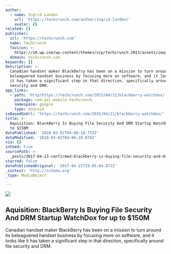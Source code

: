 ```yaml
---
author:
  - name: Ingrid Lunden
    url: 'https://techcrunch.com/author/ingrid-lunden/'
    avatar: {}
related: []
publisher:
  url: 'https://techcrunch.com'
  name: TechCrunch
  favicon: >-
    https://s0.wp.com/wp-content/themes/vip/techcrunch-2013/assets/images/favicon.ico
  domain: techcrunch.com
keywords: []
description: >-
  Canadian handset maker BlackBerry has been on a mission to turn around its
  beleaguered handset business by focusing more on software, and it looks like
  it has taken a significant step in that direction, specifically around file
  security and DRM.
app_links:
  - path: 'http/https://techcrunch.com/2015/04/21/blackberry-watchdox/'
    package: com.aol.mobile.techcrunch
    namespace: google
    type: android
isBasedOnUrl: 'https://techcrunch.com/2015/04/21/blackberry-watchdox/'
title: >-
  Aquisition: BlackBerry Is Buying File Security And DRM Startup WatchDox for up
  to $150M
datePublished: '2018-03-01T04:06:18.733Z'
dateModified: '2018-03-01T04:06:18.070Z'
via: {}
inFeed: true
sourcePath: >-
  _posts/2017-04-13-confirmed-blackberry-is-buying-file-security-and-drm-startu.md
starred: false
datePublishedOriginal: '2017-04-21T19:05:04.872Z'
_context: 'http://schema.org'
_type: MediaObject

---
```

<article style=""><img src="https://imgflo.herokuapp.com/graph/2b2431f8e7ba7b0/4564537db425a152daea7b438b6d1874/noop?input=https%3A%2F%2Ftctechcrunch2011.files.wordpress.com%2F2015%2F04%2Fscreen-shot-2015-04-21-at-12-30-04.png%26h%3D384%26crop%3D1" /><h1>Aquisition: BlackBerry Is Buying File Security And DRM Startup WatchDox for up to $150M</h1><p>Canadian handset maker BlackBerry has been on a mission to turn around its beleaguered handset business by focusing more on software, and it looks like it has taken a significant step in that direction, specifically around file security and DRM.</p></article>